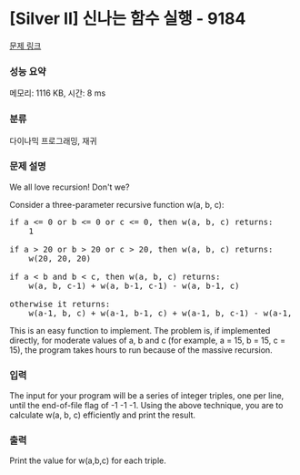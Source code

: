 # [Silver II] 신나는 함수 실행 - 9184 

[문제 링크](https://www.acmicpc.net/problem/9184) 

### 성능 요약

메모리: 1116 KB, 시간: 8 ms

### 분류

다이나믹 프로그래밍, 재귀

### 문제 설명

<p>We all love recursion! Don't we?</p>

<p>Consider a three-parameter recursive function w(a, b, c):</p>

<pre>if a <= 0 or b <= 0 or c <= 0, then w(a, b, c) returns:
    1

if a > 20 or b > 20 or c > 20, then w(a, b, c) returns:
    w(20, 20, 20)

if a < b and b < c, then w(a, b, c) returns:
    w(a, b, c-1) + w(a, b-1, c-1) - w(a, b-1, c)

otherwise it returns:
    w(a-1, b, c) + w(a-1, b-1, c) + w(a-1, b, c-1) - w(a-1, b-1, c-1)
</pre>

<p>This is an easy function to implement. The problem is, if implemented directly, for moderate values of a, b and c (for example, a = 15, b = 15, c = 15), the program takes hours to run because of the massive recursion.</p>

### 입력 

 <p>The input for your program will be a series of integer triples, one per line, until the end-of-file flag of -1 -1 -1. Using the above technique, you are to calculate w(a, b, c) efficiently and print the result. </p>

### 출력 

 <p>Print the value for w(a,b,c) for each triple.</p>

